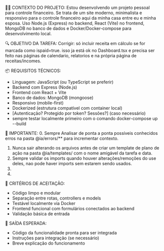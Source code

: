 👨‍💻 CONTEXTO DO PROJETO:
Estou desenvolvendo um projeto pessoal para controle financeiro. Se trata de um site moderno, minimalista e responsivo para o controle financeiro aqui da minha casa entre eu e minha esposa. Uso Node.js (Express) no backend, React (Vite) no frontend, MongoDB no banco de dados e Docker/Docker-compose para desenvolvimento local.

🔍 OBJETIVO DA TAREFA:
Corrigir: só incluir receita em cálculo se for marcada como ispaid=true. isso ja está ok no Dashboard.tsx e precisa ser feito nas páginas de calendario, relatorios e na própria página de receitas/incomes.

📦 REQUISITOS TÉCNICOS:
- Linguagem: JavaScript (ou TypeScript se preferir)
- Backend com Express (Node.js)
- Frontend com React + Vite
- Banco de dados: MongoDB (mongoose)
- Responsivo (mobile-first)
- Dockerized (estrutura compatível com container local)
- [Autenticação? Protegido por token? Sessões?] (caso necessário)
- sempre testar localmente primeiro com o comando docker-compose up --build

📄 IMPORTANTE:
0. Sempre Analisar de ponta a ponta possíveis conhecidos erros na pasta @ia/errors/** para incrementar contexto.
1. Nunca sair alterando os arquivos antes de criar um template de plano de ação na pasta @ia/templates/ com o nome amigável da tarefa e data.
2. Sempre validar os imports quando houver alterações/remoções do use deles, nao pode haver imports sem estarem sendo usados.
3. 
4. 

🎯 CRITÉRIOS DE ACEITAÇÃO:
- Código limpo e modular
- Separação entre rotas, controllers e models
- Testável localmente via Docker
- Frontend funcional com formulários conectados ao backend
- Validação básica de entrada

🚀 SAÍDA ESPERADA:
- Código da funcionalidade pronta para ser integrada
- Instruções para integração (se necessário)
- Breve explicação do funcionamento

